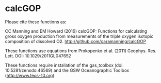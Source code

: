 # calcGOP

Please cite these functions as:

CC Manning and EM Howard (2016) calcGOP: Functions for calculating gross oxygen production from measurements of the triple oxygen isotopic
composition of dissolved O2. http://github.com/caramanning/calcGOP

These functions use equations from Prokopenko et al. (2011) Geophys. Res. Lett. DOI: 10.1029/2011GL047652

These functions require installation of the gas_toolbox (doi: 10.5281/zenodo.46569) and the GSW Oceanographic Toolbox (http://www.teos-10.org)



